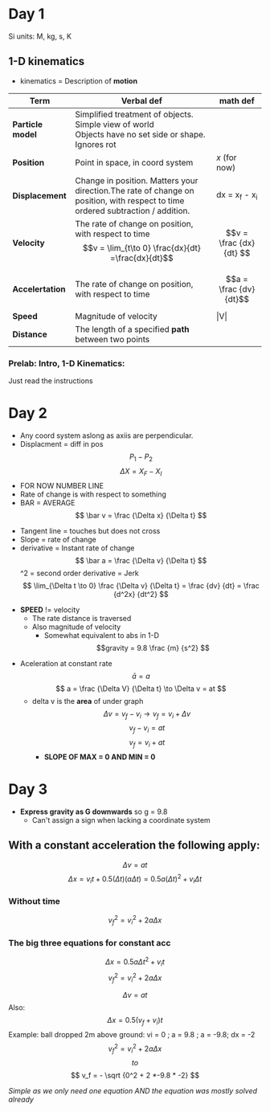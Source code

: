 # Day 1
Si units: M, kg, s, K
## 1-D kinematics
 - kinematics = Description of **motion**
 

| Term               | Verbal def                                                                                                                         | math def                           |
| ------------------ | ---------------------------------------------------------------------------------------------------------------------------------- | ---------------------------------- |
| **Particle model** | Simplified treatment of objects. Simple view of world<br>Objects have no set side or shape.<br>Ignores rot                         |                                    |
| **Position**       | Point in space, in coord system                                                                                                    | *x* (for now)                      |
| **Displacement**   | Change in position. Matters your direction.The rate of change on position, with respect to time<br>ordered subtraction / addition. | dx = x<sub>f</sub> - x<sub>i</sub> |
| **Velocity**       | The rate of change on position, with respect to time<br>$$v = \lim_{t\to 0} \frac{dx}{dt}  =\frac{dx}{dt}$$                        | $$v = \frac {dx}{dt}  $$           |
| **Accelertation**  | The rate of change on position, with respect to time                                                                               | $$a = \frac {dv}{dt}$$             |
| **Speed**          | Magnitude of velocity                                                                                                              | \|V\|                              |
| **Distance**       | The length  of a specified **path** between two points                                                                             |                                    |
### Prelab: Intro, 1-D Kinematics:
Just read the instructions

# Day 2
- Any coord system aslong as axiis are perpendicular. 
- Displacment = diff in pos
	$$ P_1 - P_2 $$
	$$ \Delta X = X_F - X_I $$
- FOR NOW NUMBER LINE
- Rate of change is with respect to something
- BAR = AVERAGE
$$ \bar v = \frac {\Delta x} {\Delta t} $$
* Tangent line = touches but does not cross
* Slope = rate of change
* derivative = Instant rate of change  
$$ \bar a = \frac {\Delta v} {\Delta t} $$
^2 = second order derivative = Jerk
$$ \lim_{\Delta t \to 0} \frac {\Delta v} {\Delta t} = \frac {dv} {dt} = \frac {d^2x} {dt^2} $$
- **SPEED** != velocity
	- The rate distance is traversed
	- Also magnitude of velocity
		- Somewhat equivalent to abs in 1-D
 $$gravity = 9.8 \frac {m} {s^2} $$
 * Aceleration at constant rate
	 $$\bar a = a$$
	 $$ a = \frac {\Delta V} {\Delta t} \to \Delta v = at $$
	 * delta v is the **area** of under graph
$$ \Delta v = v_f - v_i \to v_f=v_i + \Delta v $$
$$ v_f - v_i = at $$
$$ v_f = v_i + at$$
		* **SLOPE OF MAX = 0 AND MIN = 0**
# Day 3

* **Express gravity as G downwards** so g = 9.8
	* Can't assign a sign when lacking a coordinate system
## With a constant acceleration the following apply:

$$\Delta v = at $$$$ \Delta x = v_it + 0.5 (\Delta t)(a\Delta t) = 0.5 a(\Delta t)^2 +v_i\Delta t$$
### Without time
$$ v_f^2 = v_i^2 + 2 a \Delta x $$
### The big three equations for constant acc
$$  \Delta x =  0.5a\Delta t^2 + v_it $$
$$ v_f^2 = v_i^2 + 2 a \Delta x $$

$$\Delta v = at $$
Also: $$ \Delta x = 0.5(v_f+v_i)t $$
Example: ball dropped 2m above ground:
vi = 0  ; a = 9.8 ; a = -9.8; dx = -2
$$ v_f^2 = v_i^2 + 2 a \Delta x $$
$$ to $$
 $$ v_f = - \sqrt {0^2 + 2 *-9.8 * -2} $$


*Simple as we only need one equation AND the equation was mostly solved already*